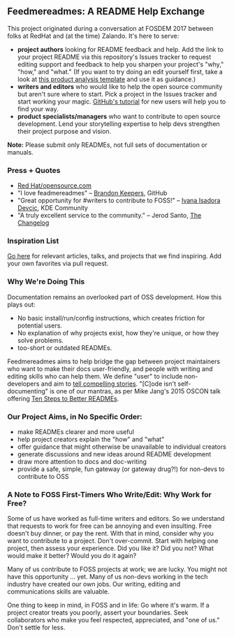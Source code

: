 ## Feedmereadmes: A README Help Exchange

This project originated during a conversation at FOSDEM 2017 between folks at RedHat and (at the time) Zalando. It's here to serve:
- **project authors** looking for README feedback and help. Add the link to your project README via this repository's Issues tracker to request editing support and feedback to help you sharpen your project's "why," "how," and "what." (If you want to try doing an edit yourself first, take a look at [this product analysis template](https://github.com/zalando/zalando-howto-open-source/blob/master/producttemplate.md) and use it as guidance.)
- **writers and editors** who would like to help the open source community but aren't sure where to start. Pick a project in the Issues tracker and start working your magic. [GitHub's tutorial](https://help.github.com/articles/getting-started-with-writing-and-formatting-on-github/) for new users will help you to find your way. 
- **product specialists/managers** who want to contribute to open source development. Lend your storytelling expertise to help devs strengthen their project purpose and vision.

**Note:** Please submit only READMEs, not full sets of documentation or manuals.

### Press + Quotes
- [Red Hat/opensource.com](https://opensource.com/open-organization/17/6/documentation-feedmereadmes-project)
- "I love feadmereadmes" – [Brandon Keepers](https://twitter.com/bkeepers/status/880380207563145217), GitHub
- "Great opportunity for #writers to contribute to FOSS!" – [Ivana Isadora Devcic](https://twitter.com/ivana_isadora/status/858416934836215810), KDE Community
- "A truly excellent service to the community." – Jerod Santo, [The Changelog](https://changelog.com/podcast)

### Inspiration List

[Go here](Inspiration.md) for relevant articles, talks, and projects that we find inspiring. Add your own favorites via pull request.

### Why We're Doing This

Documentation remains an overlooked part of OSS development. How this plays out:
 - No basic install/run/config instructions, which creates friction for potential users.
 - No explanation of why projects exist, how they're unique, or how they solve problems.
 - too-short or outdated READMEs.
 
Feedmereadmes aims to help bridge the gap between project maintainers who want to make their docs user-friendly, and people with writing and editing skills who can help them. We define "user" to include non-developers and aim to [tell compelling stories](https://opensource.com/open-organization/17/1/repo-tells-a-story). "[C]ode isn't self-documenting" is one of our mantras, as per Mike Jang's 2015 OSCON talk offering [Ten Steps to Better READMEs](https://www.youtube.com/watch?v=PC05prd2usY).

### Our Project Aims, in No Specific Order:
- make READMEs clearer and more useful
- help project creators explain the "how" and "what"
- offer guidance that might otherwise be unavailable to individual creators
- generate discussions and new ideas around README development
- draw more attention to docs and doc-writing
- provide a safe, simple, fun gateway (or gateway drug?!) for non-devs to contribute to OSS

### A Note to FOSS First-Timers Who Write/Edit: Why Work for Free?
Some of us have worked as full-time writers and editors. So we understand that requests to work for free can be annoying and even insulting. Free doesn't buy dinner, or pay the rent. With that in mind, consider why you want to contribute to a project. Don't over-commit. Start with helping one project, then assess your experience. Did you like it? Did you not? What would make it better? Would you do it again?

Many of us contribute to FOSS projects at work; we are lucky. You might not have this opportunity ... yet. Many of us non-devs working in the tech industry have created our own jobs. Our writing, editing and communications skills are valuable.

One thing to keep in mind, in FOSS and in life: Go where it's warm. If a project creator treats you poorly, assert your boundaries. Seek collaborators who make you feel respected, appreciated, and "one of us." Don't settle for less.
